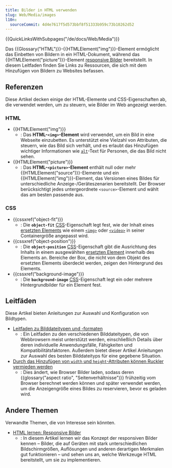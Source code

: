 ```yaml
---
title: Bilder in HTML verwenden
slug: Web/Media/images
l10n:
  sourceCommit: 4d4e7617f5d573bbf8f51333b959c73b10262d52
---
```


{{QuickLinksWithSubpages("/de/docs/Web/Media")}}

Das {{Glossary("HTML")}}-{{HTMLElement("img")}}-Element ermöglicht das Einbetten von Bildern in ein HTML-Dokument, während das {{HTMLElement("picture")}}-Element [responsive Bilder](/de/docs/Learn/HTML/Multimedia_and_embedding/Responsive_images) bereitstellt. In diesem Leitfaden finden Sie Links zu Ressourcen, die sich mit dem Hinzufügen von Bildern zu Websites befassen.

## Referenzen

Diese Artikel decken einige der HTML-Elemente und CSS-Eigenschaften ab, die verwendet werden, um zu steuern, wie Bilder im Web angezeigt werden.

### HTML

- {{HTMLElement("img")}}
  - : Das **HTML-`<img>`-Element** wird verwendet, um ein Bild in eine Webseite einzubetten. Es unterstützt eine Vielzahl von Attributen, die steuern, wie das Bild sich verhält, und es erlaubt das Hinzufügen wichtiger Informationen wie [`alt`](/de/docs/Web/HTML/Element/img#alt)-Text für Personen, die das Bild nicht sehen.
- {{HTMLElement("picture")}}
  - : Das **HTML-`<picture>`-Element** enthält null oder mehr {{HTMLElement("source")}}-Elemente und ein {{HTMLElement("img")}}-Element, das Versionen eines Bildes für unterschiedliche Anzeige-/Geräteszenarien bereitstellt. Der Browser berücksichtigt jedes untergeordnete `<source>`-Element und wählt das am besten passende aus.

### CSS

- {{cssxref("object-fit")}}
  - : Die **`object-fit`** [CSS](/de/docs/Web/CSS)-Eigenschaft legt fest, wie der Inhalt eines [ersetzten Elements](/de/docs/Web/CSS/Replaced_element) wie einem [`<img>`](/de/docs/Web/HTML/Element/img) oder [`<video>`](/de/docs/Web/HTML/Element/video) in seiner Containergröße angepasst wird.
- {{cssxref("object-position")}}
  - : Die **`object-position`** [CSS](/de/docs/Web/CSS)-Eigenschaft gibt die Ausrichtung des Inhalts in einem ausgewählten [ersetzten Element](/de/docs/Web/CSS/Replaced_element) innerhalb des Elements an. Bereiche der Box, die nicht von dem Objekt des ersetzten Elements überdeckt werden, zeigen den Hintergrund des Elements.
- {{cssxref("background-image")}}
  - : Die **`background-image`** [CSS](/de/docs/Web/CSS)-Eigenschaft legt ein oder mehrere Hintergrundbilder für ein Element fest.

## Leitfäden

Diese Artikel bieten Anleitungen zur Auswahl und Konfiguration von Bildtypen.

- [Leitfaden zu Bilddateitypen und -formaten](/de/docs/Web/Media/Formats/Image_types)
  - : Ein Leitfaden zu den verschiedenen Bilddateitypen, die von Webbrowsern meist unterstützt werden, einschließlich Details über deren individuelle Anwendungsfälle, Fähigkeiten und Kompatibilitätsfaktoren. Außerdem bietet dieser Artikel Anleitungen zur Auswahl des besten Bilddateityps für eine gegebene Situation.
- [Durch das Hinzufügen von `width` und `height`-Attributen können Ruckler vermieden werden](/de/docs/Learn/Performance/Multimedia#rendering_strategy_preventing_jank_when_loading_images)
  - : Dies ändert, wie Browser Bilder laden, sodass deren {{glossary("aspect ratio", "Seitenverhältnisse")}} frühzeitig vom Browser berechnet werden können und später verwendet werden, um die Anzeigengröße eines Bildes zu reservieren, bevor es geladen wird.

## Andere Themen

Verwandte Themen, die von Interesse sein könnten.

- [HTML lernen: Responsive Bilder](/de/docs/Learn/HTML/Multimedia_and_embedding/Responsive_images)
  - : In diesem Artikel lernen wir das Konzept der responsiven Bilder kennen – Bilder, die auf Geräten mit stark unterschiedlichen Bildschirmgrößen, Auflösungen und anderen derartigen Merkmalen gut funktionieren – und sehen uns an, welche Werkzeuge HTML bereitstellt, um sie zu implementieren.
